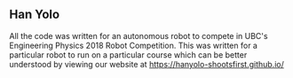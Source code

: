 ## Han Yolo

All the code was written for an autonomous robot to compete in UBC's Engineering Physics 2018 Robot Competition. This was written for a particular robot to run on a particular course which can be better understood by viewing our website at https://hanyolo-shootsfirst.github.io/